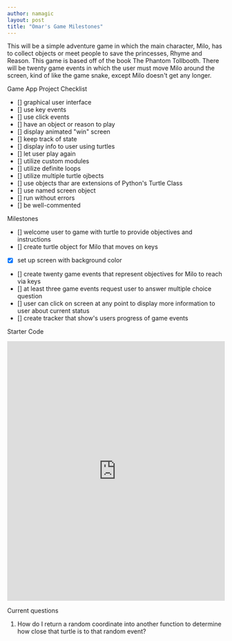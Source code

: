 ```yaml
---
author: namagic
layout: post
title: "Omar's Game Milestones"
---
```


This will be a simple adventure game in which the main character, Milo, has to collect objects or meet people to save the princesses, Rhyme and Reason. This game is based off of the book The Phantom Tollbooth. There will be twenty game events in which the user must move Milo around the screen, kind of like the game snake, except Milo doesn't get any longer. 

Game App Project Checklist
- [] graphical user interface
- [] use key events
- [] use click events
- [] have an object or reason to play
- [] display animated "win" screen
- [] keep track of state
- [] display info to user using turtles
- [] let user play again
- [] utilize custom modules
- [] utilize definite loops
- [] utilize multiple turtle ojbects
- [] use objects thar are extensions of Python's Turtle Class
- [] use named screen object
- [] run without errors
- [] be well-commented

Milestones
- [] welcome user to game with turtle to provide objectives and instructions
- [] create turtle object for Milo that moves on keys
- [x] set up screen with background color
- [] create twenty game events that represent objectives for Milo to reach via keys
- [] at least three game events request user to answer multiple choice question
- [] user can click on screen at any point to display more information to user about current status
- [] create tracker that show's users progress of game events


Starter Code
<iframe src="https://trinket.io/embed/python/f6a12f0a32" width="100%" height="600" frameborder="0" marginwidth="0" marginheight="0" allowfullscreen></iframe>

Current questions
1. How do I return a random coordinate into another function to determine how close that turtle is to that random event?
